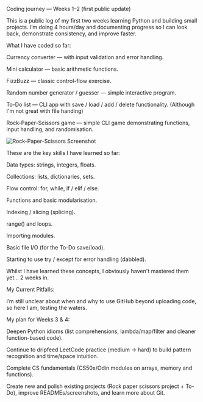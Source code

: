 Coding journey — Weeks 1–2 (first public update)

This is a public log of my first two weeks learning Python and building small projects. I’m doing 4 hours/day and documenting progress so I can look back, demonstrate consistency, and improve faster.

What I have coded so far:

Currency converter — with input validation and error handling.

Mini calculator — basic arithmetic functions.

FizzBuzz — classic control-flow exercise.

Random number generator / guesser — simple interactive program.

To-Do list — CLI app with save / load / add / delete functionality. (Although I'm not great with file handing)

Rock-Paper-Scissors game — simple CLI game demonstrating functions, input handling, and randomisation.

 ![Rock-Paper-Scissors Screenshot](./assets/rock_paper_scissors_screenshot.png)

These are the key skills I have learned so far:

Data types: strings, integers, floats.

Collections: lists, dictionaries, sets.

Flow control: for, while, if / elif / else.

Functions and basic modularisation.

Indexing / slicing (splicing).

range() and loops.

Importing modules.

Basic file I/O (for the To-Do save/load).

Starting to use try / except for error handling (dabbled).

Whilst I have learned these concepts, I obviously haven't mastered them yet... 2 weeks in.

My Current Pitfalls:

I’m still unclear about when and why to use GitHub beyond uploading code, so here I am, testing the waters. 

My plan for Weeks 3 & 4:

Deepen Python idioms (list comprehensions, lambda/map/filter and cleaner function-based code).

Continue to dripfeed LeetCode practice (medium → hard) to build pattern recognition and time/space intuition.

Complete CS fundamentals (CS50x/Odin modules on arrays, memory and functions).

Create new and polish existing projects (Rock paper scissors project + To-Do), improve READMEs/screenshots, and learn more about Git.
